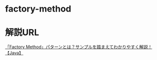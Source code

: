 # factory-method
# 解説URL
[「Factory Method」パターンとは？サンプルを踏まえてわかりやすく解説！【Java】](https://tamotech.blog/2024/03/18/actory-method/)

